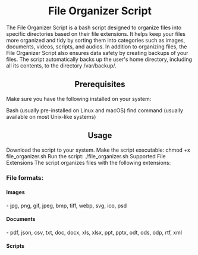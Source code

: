 <h1 align="center">File Organizer Script</h1>

The File Organizer Script is a bash script designed to organize files into specific directories based on their file extensions. It helps keep your files more organized and tidy by sorting them into categories such as images, documents, videos, scripts, and audios. 
In addition to organizing files, the File Organizer Script also ensures data safety by creating backups of your files. The script automatically backs up the user's home directory, including all its contents, to the directory /var/backup/.

<h2 align="center">Prerequisites</h2>
Make sure you have the following installed on your system:

Bash (usually pre-installed on Linux and macOS)
find command (usually available on most Unix-like systems)
<h2 align="center">Usage</h2>
Download the script to your system.
Make the script executable: chmod +x file_organizer.sh
Run the script: ./file_organizer.sh
Supported File Extensions
The script organizes files with the following extensions:
<h3>File formats:</h3>
<h4>Images</h4>
- jpg, png, gif, jpeg, bmp, tiff, webp, svg, ico, psd
<h4>Documents</h4>
- pdf, json, csv, txt, doc, docx, xls, xlsx, ppt, pptx, odt, ods, odp, rtf, xml
<h4>Scripts</h4>
- sh, py, c, cpp, java, js, php, pl, rb, swift, bash, ps1, bat, cmd
<h4>Audios</h4>
- mp3, wav, ogg, flac, m4a, aac, wma, aiff, ape, alac, opus, mid, amr, ra
 <h4>Videos</h4>
- mp4, avi, mkv, gif, wmv, m4v, m4p, mpg, mpeg, flv, nsv, mxf, viv

<h2 align="center">Script Execution</h2>
The script will organize files in the specified <user_direcotry>/file_structure directory. It will create sub-directories for each category (images, documents, videos, scripts, and audios) and move the respective files into these sub-directories based on their file extensions.

Please note that the script will not delete any files but only organize them. Any sub-directories that become empty after the organization will be removed.

<h2 align="center" style="color: red;">Important Note</h2>
Before running any file organization script, it is crucial to make a backup of your important files to avoid any data loss. The File Organizer Script takes this aspect into consideration by automatically backing up the user's home directory to /var/backup/.

<h2 align="center">
  License
</h2>

This project is licensed under the MIT License - see the [LICENSE](LICENSE) file for details.

<h2 align="center">
  Author
</h2>

- [D0rDa4aN919](https://github.com/D0rDa4aN919)



